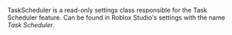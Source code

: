 TaskScheduler is a read-only settings class responsible for the Task Scheduler
feature. Can be found in Roblox Studio's settings with the name *Task
Scheduler*.